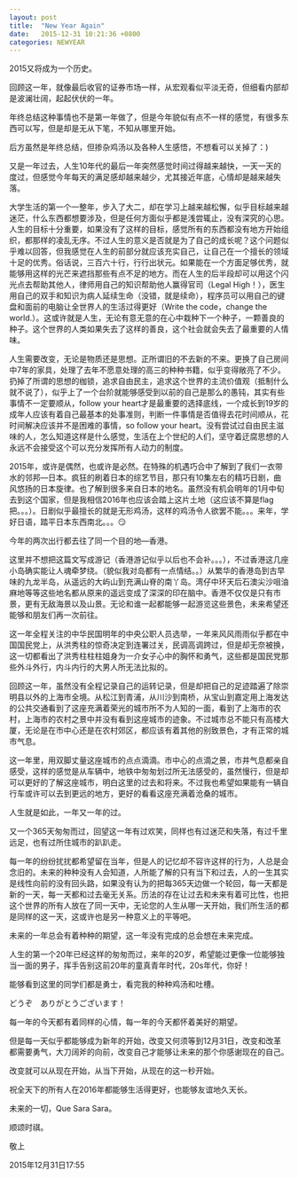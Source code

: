 ```yaml
---
layout: post
title:  "New Year Again"
date:   2015-12-31 10:21:36 +0800
categories: NEWYEAR 
---
```


2015又将成为一个历史。

回顾这一年，就像最后收官的证券市场一样，从宏观看似平淡无奇，但细看内部却是波澜壮阔，起起伏伏的一年。

<!--more-->
<p id='more'></p>

年终总结这种事情也不是第一年做了，但是今年貌似有点不一样的感觉，有很多东西可以写，但是却是无从下笔，不知从哪里开始。

后方虽然是年终总结，但掺杂鸡汤以及各种人生感悟，不想看可以关掉了：)

又是一年过去，人生10年代的最后一年突然感觉时间过得越来越快，一天一天的度过，但感觉今年每天的满足感却越来越少，尤其接近年底，心情却是越来越失落。

大学生活的第一个一整年，步入了大二，却在学习上越来越松懈，似乎目标越来越迷茫，什么东西都想要涉及，但是任何方面似乎都是浅尝辄止，没有深究的心思。人生的目标十分重要，如果没有了这样的目标，感觉所有的东西都没有地方开始组织，都那样的凌乱无序。不过人生的意义是否就是为了自己的成长呢？这个问题似乎难以回答，但我感觉在人生的前部分就应该充实自己，让自己在一个擅长的领域十足的优秀。俗话说，三百六十行，行行出状元。如果能在一个方面足够优秀，就能够用这样的光芒来遮挡那些有点不足的地方。而在人生的后半段却可以用这个闪光点去帮助其他人，律师用自己的知识帮助他人赢得官司（Legal High！），医生用自己的双手和知识为病人延续生命（没错，就是续命），程序员可以用自己的键盘和面前的电脑让全世界人的生活过得更好（Write the code，change the world.）。这或许就是人生，无论有意无意的在心中栽种下一个种子，一颗善良的种子。这个世界的人类如果失去了这样的善良，这个社会就会失去了最重要的人情味。

人生需要改变，无论是物质还是思想。正所谓旧的不去新的不来。更换了自己房间中7年的家具，处理了去年不愿意处理的高三的种种书籍，似乎变得敞亮了不少。扔掉了所谓的思想的枷锁，追求自由民主，追求这个世界的主流价值观（抵制什么就不说了），似乎上了一个台阶就能够感受到以前的自己是那么的愚钝，其实有些事情不一定要顺从，follow your heart才是最重要的选择底线，一个成长到19岁的成年人应该有着自己最基本的处事准则，判断一件事情是否值得去花时间顺从，花时间解决应该并不是困难的事情，so follow your heart。没有尝试过自由民主滋味的人，怎么知道这样是什么感觉，生活在上个世纪的人们，坚守着迂腐思想的人永远不会接受这个可以充分发挥所有人动力的制度。

2015年，或许是偶然，也或许是必然。在特殊的机遇巧合中了解到了我们一衣带水的邻邦—日本。疯狂的刷着日本的综艺节目，那只有10集左右的精巧日剧，曲风悠扬的日本旋律。也了解到很多来自日本的地名。虽然没有机会明年的1月中旬去到这个国家，但是我相信2016年也应该会踏上这片土地（这应该不算是flag把。。。）。日剧似乎最擅长的就是无形鸡汤，这样的鸡汤令人欲罢不能。。。来年，学好日语，踏平日本东西南北。。。😏

今年的两次出行都去往了同一个目的地—香港。

这里并不想把这篇文写成游记（香港游记似乎以后也不会补。。。），不过香港这几座小岛确实能让人魂牵梦绕。（貌似我对岛都有一点情结。。）从繁华的香港岛到古早味的九龙半岛，从遥远的大屿山到充满山脊的南丫岛。湾仔中环天后石澳尖沙咀油麻地等等这些地名都从原来的遥远变成了深深的印在脑中。香港不仅仅是只有市景，更有无敌海景以及山景。无论和谁一起都能够一起游览这些景色，未来希望还能够和朋友们再一次前往。

这一年全程关注的中华民国明年的中央公职人员选举，一年来风风雨雨似乎都在中国国民党上，从洪秀柱的惊奇决定到连署过关，民调高调跨过，但是却无奈被换，这一切都看出了洪秀柱柱柱姐身为一介女子心中的胸怀和勇气，这些都是国民党那些外斗外行，内斗内行的大男人所无法比拟的。

回顾这一年，虽然没有全程记录自己的运转记录，但是却把自己的足迹踏遍了除崇明县以外的上海市全境。从松江到青浦，从川沙到南桥，从宝山到嘉定用上海发达的公共交通看到了这座充满着荣光的城市所不为人知的一面，看到了上海市的农村，上海市的农村之景中并没有看到这座城市的迹象。不过城市总不能只有高楼大厦，无论是在市中心还是在农村郊区，都应该有着其他的别致景色，才有正常的城市气息。

这一年里，用双脚丈量这座城市的点点滴滴。市中心的点滴之景，市井气息都亲自感受，这样的感觉是从车辆中，地铁中匆匆划过所无法感受的，虽然慢行，但是却可以更好的了解这座城市，明白这里的过去和将来。不过我也希望如果能有一辆自行车或许可以去到更远的地方，更好的看看这座充满着沧桑的城市。

人生就是如此，一年又一年的过。

又一个365天匆匆而过，回望这一年有过欢笑，同样也有过迷茫和失落，有过千里远足，也有过所住城市的趴趴走。

每一年的纷纷扰扰都希望留在当年，但是人的记忆却不容许这样的行为，人总是会念旧的。未来的种种没有人会知道，人所能了解的只有当下和过去，人的一生其实是线性向前的没有回头路，如果没有认为的把每365天边做一个轮回，每一天都是新的一天，每一天都和过去毫无关系。历法的存在让过去和未来有着可比性，也把这个世界的所有人放在了同一天中，无论您的人生从哪一天开始，我们所生活的都是同样的这一天，这或许也是另一种意义上的平等吧。

未来的一年总会有着种种的期望，这一年没有完成的总会想在未来完成。

人生的第一个20年已经这样的匆匆而过，来年的20岁，希望能过更像一位能够独当一面的男子，挥手告别这前20年的童真青年时代，20s年代，你好！

能够看到这里的同学们都是勇士，看完我的种种鸡汤和吐槽。

どうぞ　ありがとうございます！

每一年的今天都有着同样的心情，每一年的今天都怀着美好的期望。

但是每一天似乎都能够成为新年的开始，改变又何须等到12月31日，改变和改革都需要勇气，大刀阔斧的向前，改变自己才能够让未来的那个你感谢现在的自己。

改变就可以从现在开始，从当下开始，从现在的这一秒开始。

祝全天下的所有人在2016年都能够生活得更好，也能够友谊地久天长。

未来的一切，Que Sara Sara。

顺颂时祺。

敬上

2015年12月31日17:55

